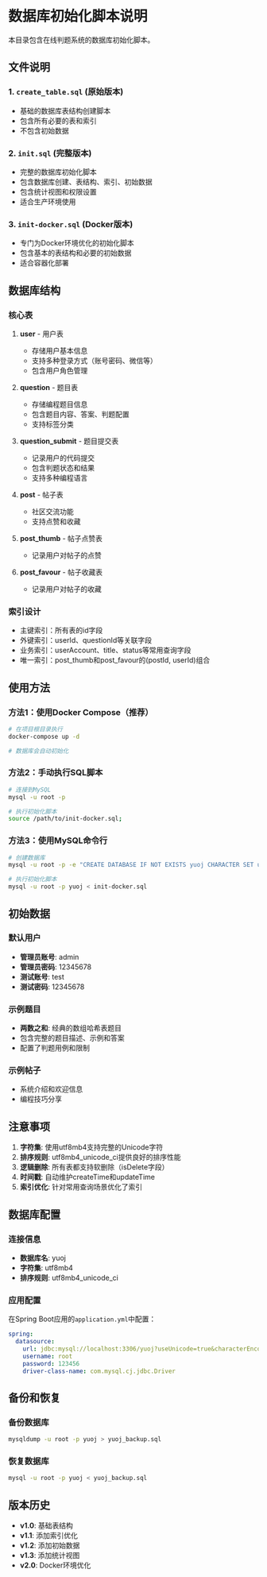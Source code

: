 # 数据库初始化脚本说明

本目录包含在线判题系统的数据库初始化脚本。

## 文件说明

### 1. `create_table.sql` (原始版本)
- 基础的数据库表结构创建脚本
- 包含所有必要的表和索引
- 不包含初始数据

### 2. `init.sql` (完整版本)
- 完整的数据库初始化脚本
- 包含数据库创建、表结构、索引、初始数据
- 包含统计视图和权限设置
- 适合生产环境使用

### 3. `init-docker.sql` (Docker版本)
- 专门为Docker环境优化的初始化脚本
- 包含基本的表结构和必要的初始数据
- 适合容器化部署

## 数据库结构

### 核心表

1. **user** - 用户表
   - 存储用户基本信息
   - 支持多种登录方式（账号密码、微信等）
   - 包含用户角色管理

2. **question** - 题目表
   - 存储编程题目信息
   - 包含题目内容、答案、判题配置
   - 支持标签分类

3. **question_submit** - 题目提交表
   - 记录用户的代码提交
   - 包含判题状态和结果
   - 支持多种编程语言

4. **post** - 帖子表
   - 社区交流功能
   - 支持点赞和收藏

5. **post_thumb** - 帖子点赞表
   - 记录用户对帖子的点赞

6. **post_favour** - 帖子收藏表
   - 记录用户对帖子的收藏

### 索引设计

- 主键索引：所有表的id字段
- 外键索引：userId、questionId等关联字段
- 业务索引：userAccount、title、status等常用查询字段
- 唯一索引：post_thumb和post_favour的(postId, userId)组合

## 使用方法

### 方法1：使用Docker Compose（推荐）

```bash
# 在项目根目录执行
docker-compose up -d

# 数据库会自动初始化
```

### 方法2：手动执行SQL脚本

```bash
# 连接到MySQL
mysql -u root -p

# 执行初始化脚本
source /path/to/init-docker.sql;
```

### 方法3：使用MySQL命令行

```bash
# 创建数据库
mysql -u root -p -e "CREATE DATABASE IF NOT EXISTS yuoj CHARACTER SET utf8mb4 COLLATE utf8mb4_unicode_ci;"

# 执行初始化脚本
mysql -u root -p yuoj < init-docker.sql
```

## 初始数据

### 默认用户
- **管理员账号**: admin
- **管理员密码**: 12345678
- **测试账号**: test
- **测试密码**: 12345678

### 示例题目
- **两数之和**: 经典的数组哈希表题目
- 包含完整的题目描述、示例和答案
- 配置了判题用例和限制

### 示例帖子
- 系统介绍和欢迎信息
- 编程技巧分享

## 注意事项

1. **字符集**: 使用utf8mb4支持完整的Unicode字符
2. **排序规则**: utf8mb4_unicode_ci提供良好的排序性能
3. **逻辑删除**: 所有表都支持软删除（isDelete字段）
4. **时间戳**: 自动维护createTime和updateTime
5. **索引优化**: 针对常用查询场景优化了索引

## 数据库配置

### 连接信息
- **数据库名**: yuoj
- **字符集**: utf8mb4
- **排序规则**: utf8mb4_unicode_ci

### 应用配置
在Spring Boot应用的`application.yml`中配置：

```yaml
spring:
  datasource:
    url: jdbc:mysql://localhost:3306/yuoj?useUnicode=true&characterEncoding=utf8&serverTimezone=Asia/Shanghai
    username: root
    password: 123456
    driver-class-name: com.mysql.cj.jdbc.Driver
```

## 备份和恢复

### 备份数据库
```bash
mysqldump -u root -p yuoj > yuoj_backup.sql
```

### 恢复数据库
```bash
mysql -u root -p yuoj < yuoj_backup.sql
```

## 版本历史

- **v1.0**: 基础表结构
- **v1.1**: 添加索引优化
- **v1.2**: 添加初始数据
- **v1.3**: 添加统计视图
- **v2.0**: Docker环境优化 